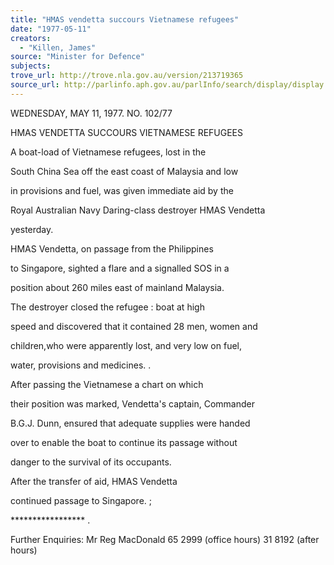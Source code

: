 ```yaml
---
title: "HMAS vendetta succours Vietnamese refugees"
date: "1977-05-11"
creators:
  - "Killen, James"
source: "Minister for Defence"
subjects:
trove_url: http://trove.nla.gov.au/version/213719365
source_url: http://parlinfo.aph.gov.au/parlInfo/search/display/display.w3p;query=Id%3A%22media/pressrel/HPR10016272%22
---
```


 WEDNESDAY, MAY 11, 1977.  NO. 102/77

 HMAS VENDETTA SUCCOURS VIETNAMESE REFUGEES

 A boat-load of Vietnamese refugees, lost in the 

 South China Sea off the east coast of Malaysia and low 

 in provisions and fuel, was given immediate aid by the 

 Royal Australian Navy Daring-class destroyer HMAS Vendetta 

 yesterday.

 HMAS Vendetta,  on passage from the Philippines 

 to Singapore, sighted a flare and a signalled SOS in a 

 position about 260 miles east of mainland Malaysia.

 The destroyer closed the refugee : boat at high 

 speed and discovered that it contained 28 men,  women and 

 children,who were apparently lost,  and very low on fuel,  

 water, provisions and medicines. .

 After passing the Vietnamese a chart on which 

 their position was marked,  Vendetta's captain, Commander 

 B.G.J. Dunn,  ensured that adequate supplies were handed 

 over to enable the boat to continue its passage without 

 danger to the survival of its occupants.

 After the transfer of aid, HMAS Vendetta 

 continued passage to Singapore. ;

 ***************** .

 Further Enquiries: Mr Reg MacDonald 65 2999 (office hours)  31 8192 (after hours)

